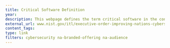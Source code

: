 ```yaml
---
title: Critical Software Definition
year:
description: This webpage defines the term critical software in the context of the EO and provides a preliminary list of software that meets the definition of EO-critical.
external_url: www.nist.gov/itl/executive-order-improving-nations-cybersecurity/critical-software-definition-introduction
content_tags:
type: link
filters: cybersecurity na-branded-offering na-audience
---
```


